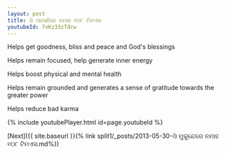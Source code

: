 ```yaml
---
layout: post
title: ଓଁ ଆମାନିନେ ନମାହ ୧୦୮ ଟିମଏସ
youtubeId: 7vKz33zTdcw
---
```

 
 
Helps get goodness, bliss and peace and God's blessings
 
Helps remain focused, help generate inner energy 
 
Helps boost physical and mental health 
 
Helps remain grounded and generates a sense of gratitude towards the greater power 
 
Helps reduce bad karma
 
 
 
 


{% include youtubePlayer.html id=page.youtubeId %}
 
[Next]({{ site.baseurl }}{% link  split1/_posts/2013-05-30-ଓଁ ମୁକୁନ୍ଦେରେ ନମାହ ୧୦୮ ଟିମଏସ.md%})
 
